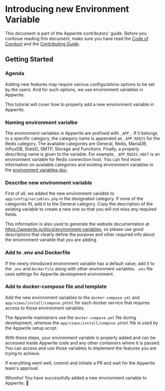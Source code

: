 # Introducing new Environment Variable

This document is part of the Appwrite contributors' guide. Before you continue reading this document, make sure you have read the [Code of Conduct](https://github.com/appwrite/appwrite/blob/master/CODE_OF_CONDUCT.md) and the [Contributing Guide](https://github.com/appwrite/appwrite/blob/master/CONTRIBUTING.md).

## Getting Started

### Agenda
Adding new features may require various configurations options to be set by the users. And for such options, we use environment variables in Appwrite.

This tutorial will cover how to properly add a new environment variable in Appwrite.

### Naming environment varialbe
The environment variables in Appwrite are prefixed with `_APP_`. If it belongs to a specific category, the category name is appended as `_APP_REDIS` for the Redis category. The available categories are General, Redis, MariaDB, InfluxDB, StatsD, SMTP, Storage and Functions. Finally, a properly describing name is given to the variable. For example, `_APP_REDIS_HOST` is an environment variable for Redis connection host. You can find more information on available categories and existing environment variables in the [environment variables doc](https://appwrite.io/docs/environment-variables).

### Describe new environment variable
First of all, we added the new environment variable to `app/config/variables.php` in the designated category. If none of the categories fit, add it to the General category. Copy the description of the existing variable to create a new one so that you will not miss any required fields.

This information is also used to generate the website documentation at https://appwrite.io/docs/environment-variables, so please use good descriptions that clearly define the purpose and other required info about the environment variable that you are adding.

### Add to .env and Dockerfile
If the newly introduced environment variable has a default value, add it to the `.env` and `Dockerfile` along with other environment variables. `.env` file uses settings for Appwrite development environment.

### Add to docker-compose file and template
Add the new environment variables to the `docker-compose.yml` and `app/views/install/compose.phtml` for each docker service that requires access to those environment variables.

The Appwrite maintainers use the `docker-compose.yml` file during development, whereas the `app/views/install/compose.phtml` file is used by the Appwrite setup script.

With these steps, your environment variable is properly added and can be accessed inside Appwrite code and any other containers where it is passed. You can access and use those variables to implement the features you are trying to achieve.

If everything went well, commit and initiate a PR and wait for the Appwrite team's approval.

Whooho! You have successfully added a new environment variable to Appwrite. 🎉
